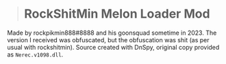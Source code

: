 > # RockShitMin Melon Loader Mod
Made by rockpikmin888#8888 and his goonsquad sometime in 2023. The version I received was obfuscated, but the obfuscation was shit (as per usual with rockshitmin). Source created with DnSpy, original copy provided as `Nerec.v1098.dll`.